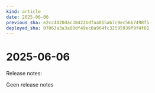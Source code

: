 ```yaml
---
kind: article
date: 2025-06-06
previous_sha: e2cc4420dac38422bdfaa015ab7c9ec56b7498f5
deployed_sha: 07063a3a3a88df49ec0a964fc32595939f9f4f01
---
```


# 2025-06-06

Release notes:

Geen release notes
